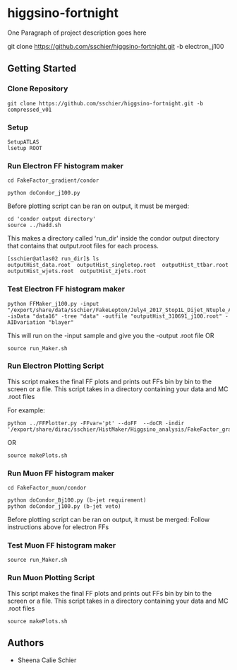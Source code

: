 # higgsino-fortnight

One Paragraph of project description goes here

git clone https://github.com/sschier/higgsino-fortnight.git -b electron_j100


## Getting Started

### Clone Repository

```
git clone https://github.com/sschier/higgsino-fortnight.git -b compressed_v01
```
### Setup
```
SetupATLAS
lsetup ROOT
```

### Run Electron FF histogram maker

```
cd FakeFactor_gradient/condor
```
```
python doCondor_j100.py 
```
Before plotting script can be ran on output, it must be merged:

```
cd 'condor output directory'
source ../hadd.sh
```
This makes a directory called 'run_dir' inside the condor output directory that contains that output.root files for each process.
```
[sschier@atlas02 run_dir]$ ls
outputHist_data.root  outputHist_singletop.root  outputHist_ttbar.root  outputHist_wjets.root  outputHist_zjets.root
```



### Test Electron FF histogram maker

```
python FFMaker_j100.py -input "/export/share/data/sschier/FakeLepton/July4_2017_Stop1L_Dijet_Ntuple_AB_2.4.32_AddAuthor/data16_el_skims/job_000/skim.root" -isData "data16" -tree "data" -outfile "outputHist_310691_j100.root" -AIDvariation "blayer"
```
This will run on the -input sample and give you the -output .root file 
OR

```
source run_Maker.sh
```

### Run Electron Plotting Script
This script makes the final FF plots and prints out FFs bin by bin to the screen or a file.
This script takes in a directory containing your data and MC .root files

For example:
``` 
python ../FFPlotter.py -FFvar='pt' --doFF  --doCR -indir '/export/share/dirac/sschier/HistMaker/Higgsino_analysis/FakeFactor_gradient/condor/201709100528_j100/run_dir'
```
OR
```
source makePlots.sh
```

### Run Muon FF histogram maker

```
cd FakeFactor_muon/condor
```
```
python doCondor_Bj100.py (b-jet requirement)
python doCondor_j100.py (b-jet veto)
```
Before plotting script can be ran on output, it must be merged:
Follow instructions above for electron FFs

### Test Muon FF histogram maker


```
source run_Maker.sh
```

### Run Muon Plotting Script
This script makes the final FF plots and prints out FFs bin by bin to the screen or a file.
This script takes in a directory containing your data and MC .root files

```
source makePlots.sh
```



## Authors

* Sheena Calie Schier

